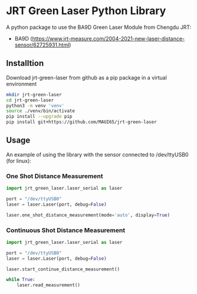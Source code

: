 # JRT Green Laser Python Library
A python package to use the BA9D Green Laser Module from Chengdu JRT:
* BA9D (https://www.jrt-measure.com/2004-2021-new-laser-distance-sensor/62725931.html)

## Installtion
Download jrt-green-laser from github as a pip package in a virtual environment

``` sh
mkdir jrt-green-laser
cd jrt-green-laser
python3 -m venv 'venv'
source ./venv/bin/activate
pip install --upgrade pip
pip install git+https://github.com/MAUI65/jrt-green-laser
```
## Usage
An example of using the library with the sensor connected to /dev/ttyUSB0 (for linux):

### One Shot Distance Measurement
```python
import jrt_green_laser.laser_serial as laser

port = "/dev/ttyUSB0"
laser = laser.Laser(port, debug=False)

laser.one_shot_distance_measurement(mode='auto', display=True)
```

### Continuous Shot Distance Measurement
```python
import jrt_green_laser.laser_serial as laser

port = "/dev/ttyUSB0"
laser = laser.Laser(port, debug=False)

laser.start_continue_distance_measurement()

while True:
    laser.read_measurement()
```
